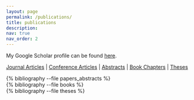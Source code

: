 ```yaml
---
layout: page
permalink: /publications/
title: publications
description:
nav: true
nav_order: 2
---
```


My Google Scholar profile can be found [here](http://scholar.google.nl/citations?user=pKFkfq4AAAAJ).

<a href="#journals">Journal Articles</a> |
<a href="#proc">Conference Articles</a> |
<a href="#abs">Abstracts</a> |
<a href="#book">Book Chapters</a> |
<a href="#theses">Theses</a>

<div class="publications">

<div id="abs"></div>
{% bibliography --file papers_abstracts %}
<div id="book"></div>
{% bibliography --file books %}
<div id="theses"></div>
{% bibliography --file theses %}

</div>

